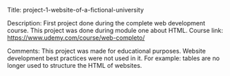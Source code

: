 Title: project-1-website-of-a-fictional-university

Description: First project done during the complete web development course. This project was done during module one about HTML. Course link: https://www.udemy.com/course/web-completo/

Comments: This project was made for educational purposes. Website development best practices were not used in it. For example: tables are no longer used to structure the HTML of websites.